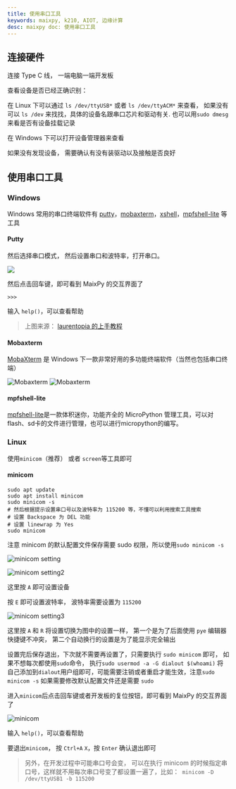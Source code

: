 ```yaml
---
title: 使用串口工具
keywords: maixpy, k210, AIOT, 边缘计算
desc: maixpy doc: 使用串口工具
---
```



## 连接硬件

连接 Type C 线， 一端电脑一端开发板

查看设备是否已经正确识别：

在 Linux 下可以通过 `ls /dev/ttyUSB*` 或者 `ls /dev/ttyACM*` 来查看， 如果没有可以 `ls /dev` 来找找，具体的设备名跟串口芯片和驱动有关. 也可以用`sudo dmesg`来看是否有设备挂载记录

在 Windows 下可以打开设备管理器来查看

如果没有发现设备， 需要确认有没有装驱动以及接触是否良好


## 使用串口工具

### Windows

Windows 常用的串口终端软件有 [putty](https://www.putty.org/)，[mobaxterm](https://mobaxterm.mobatek.net/)，[xshell](https://xshell.en.softonic.com/)，[mpfshell-lite](./mpfshell-lite/mpfshell-lite.md) 等工具

#### Putty

然后选择串口模式， 然后设置串口和波特率，打开串口。

![](../../assets/get_started/putty.png)

然后点击回车键，即可看到 MaixPy 的交互界面了

`>>>`

输入 `help()`，可以查看帮助

> 上图来源： [laurentopia 的上手教程](https://github.com/laurentopia/Learning-AI/wiki/MaixPy)

#### Mobaxterm

[MobaXterm](https://mobaxterm.mobatek.net/) 是 Windows 下一款非常好用的多功能终端软件（当然也包括串口终端）

![Mobaxterm](../../assets/get_started/mobaxterm_serail_port.png)
![Mobaxterm](../../assets/get_started/mobaxterm.png)

#### mpfshell-lite
[mpfshell-lite](./mpfshell-lite/mpfshell-lite.md)是一款体积迷你，功能齐全的 MicroPython 管理工具，可以对flash、sd卡的文件进行管理，也可以进行micropython的编写。


### Linux

使用`minicom`（推荐） 或者 `screen`等工具即可

#### minicom

```
sudo apt update
sudo apt install minicom
sudo minicom -s
# 然后根据提示设置串口号以及波特率为 115200 等，不懂可以利用搜索工具搜索
# 设置 Backspace 为 DEL 功能
# 设置 linewrap 为 Yes
sudo minicom
```

注意 minicom 的默认配置文件保存需要 sudo 权限，所以使用`sudo minicom -s`

![minicom setting](../../assets/get_started/minicom_setting.png)

![minicom setting2](../../assets/get_started/minicom_setting2.png)

这里按 `A` 即可设置设备

按 `E` 即可设置波特率， 波特率需要设置为 `115200`

![minicom setting3](../../assets/get_started/minicom_setting3.png)

这里按 `A` 和 `R` 将设置切换为图中的设置一样， 第一个是为了后面使用 `pye` 编辑器快捷键不冲突， 第二个自动换行的设置是为了能显示完全输出

设置完后保存退出，下次就不需要再设置了，只需要执行 `sudo minicom` 即可， 如果不想每次都使用`sudo`命令， 执行`sudo usermod -a -G dialout $(whoami)` 将自己添加到`dialout`用户组即可，可能需要注销或者重启才能生效，注意`sudo minicom -s` 如果需要修改默认配置文件还是需要 `sudo`

进入`minicom`后点击回车键或者开发板的复位按钮，即可看到 MaixPy 的交互界面了

![minicom](../../assets/get_started/minicom.png)

输入 `help()`，可以查看帮助

要退出`minicom`， 按 `Ctrl+A` `X`，按 `Enter` 确认退出即可

> 另外，在开发过程中可能串口号会变， 可以在执行 minicom 的时候指定串口号，这样就不用每次串口号变了都设置一遍了，比如：` minicom -D /dev/ttyUSB1 -b 115200`

